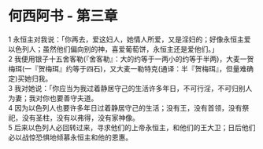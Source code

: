 # 何西阿书 - 第三章
  
 1 永恒主对我说：「你再去，爱这妇人，她情人所爱，又是淫妇的；好像永恒主爱以色列人；虽然他们偏向别的神，喜爱葡萄饼，永恒主还是爱他们。」  
 2 我便用银子十五舍客勒(『舍客勒』：大的约等于一两小的约等于半两)，大麦一贺梅珥(一『贺梅珥』约等于四石)，又大麦一勒特克(通译：半『贺梅珥』，但量难确定)买她归我。  
 3 我对她说：「你应当为我过着静居守己的生活许多年日，不可行淫，不可归别人为妻；我对你也要善守夫道。  
 4 因为以色列人也要许多年日过着静居守己的生活；没有王，没有首领，没有祭祀，没有圣柱，没有以弗得，没有家神像。  
 5 后来以色列人必回转过来，寻求他们的上帝永恒主，和他们的王大卫；日后他们必以战惊恐惧地倾慕永恒主和他的恩惠。